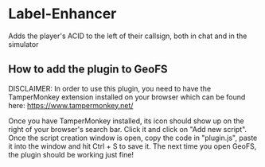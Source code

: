 # Label-Enhancer
Adds the player's ACID to the left of their callsign, both in chat and in the simulator


## How to add the plugin to GeoFS

DISCLAIMER: In order to use this plugin, you need to have the TamperMonkey extension installed on your browser which can be found here: https://www.tampermonkey.net/

Once you have TamperMonkey installed, its icon should show up on the right of your browser's search bar. Click it and click on "Add new script". 
Once the script creation window is open, copy the code in "plugin.js", paste it into the window and hit Ctrl + S to save it. The next time you open GeoFS, the plugin should be working just fine!
